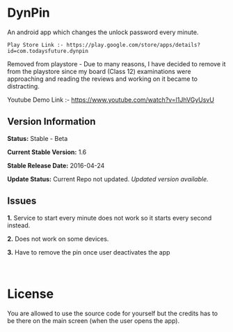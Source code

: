 DynPin
===============

An android app which changes the unlock password every minute.

``Play Store Link :- https://play.google.com/store/apps/details?id=com.todaysfuture.dynpin``

Removed from playstore - Due to many reasons, I have decided to remove it from the playstore since my board (Class 12) examinations were approaching and reading the reviews and working on it became to distracting.

Youtube Demo Link :- https://www.youtube.com/watch?v=l1JhVGyUsvU

## Version Information

**Status:** Stable - Beta

**Current Stable Version:** 1.6

**Stable Release Date:** 2016-04-24

**Update Status:** Current Repo not updated. _Updated version available._



Issues
---------------------------

__1.__ Service to start every minute does not work so it starts every second instead.

__2.__ Does not work on some devices.

__3.__ Have to remove the pin once user deactivates the app

<br>




License
==============
You are allowed to use the source code for yourself but the credits has to be there on the main screen (when the user opens the app). 
